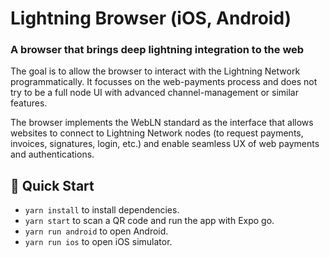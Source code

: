 # Lightning Browser (iOS, Android)

### A browser that brings deep lightning integration to the web

The goal is to allow the browser to interact with the Lightning Network programmatically. It focusses on the web-payments process and does not try to be a full node UI with advanced channel-management or similar features.

The browser implements the WebLN standard as the interface that allows websites to connect to Lightning Network nodes (to request payments, invoices, signatures, login, etc.) and enable seamless UX of web payments and authentications.

## 🚀 Quick Start

- `yarn install` to install dependencies.
- `yarn start` to scan a QR code and run the app with Expo go.
- `yarn run android` to open Android.
- `yarn run ios` to open iOS simulator.
